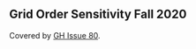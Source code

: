 Grid Order Sensitivity Fall 2020
--------------------------------

Covered by [GH Issue 80](https://github.com/dailyerosion/dep/issues/80).
